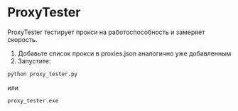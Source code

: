 # ProxyTester

ProxyTester тестирует прокси на работоспособность и замеряет скорость. 

1. Добавьте список прокси в proxies.json аналогично уже добавленным
2. Запустите:
```sh
python proxy_tester.py
```
или
```sh
proxy_tester.exe
```
